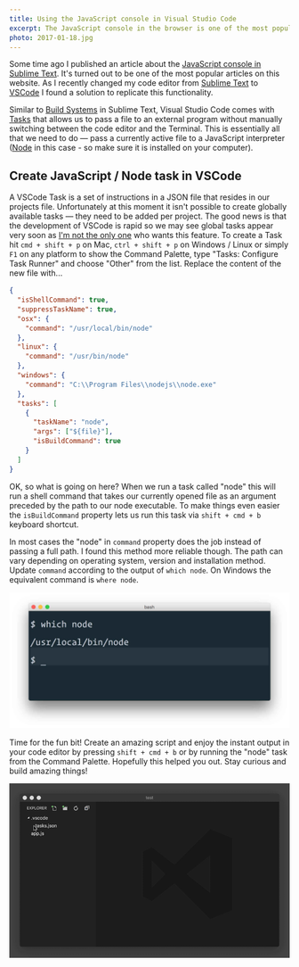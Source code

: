 ```yaml
---
title: Using the JavaScript console in Visual Studio Code
excerpt: The JavaScript console in the browser is one of the most popular debugging methods. It would be cool to see its output straight in the code editor, wouldn't it?
photo: 2017-01-18.jpg
---
```


Some time ago I published an article about the [JavaScript console in Sublime Text](https://pawelgrzybek.com/javascript-console-in-sublime-text/). It's turned out to be one of the most popular articles on this website. As I recently changed my code editor from [Sublime Text](https://www.sublimetext.com/) to [VSCode](https://code.visualstudio.com/) I found a solution to replicate this functionality.

Similar to [Build Systems](http://docs.sublimetext.info/en/latest/reference/build_systems.html) in Sublime Text, Visual Studio Code comes with [Tasks](https://code.visualstudio.com/Docs/editor/tasks) that allows us to pass a file to an external program without manually switching between the code editor and the Terminal. This is essentially all that we need to do — pass a currently active file to a JavaScript interpreter ([Node](https://nodejs.org/en/) in this case - so make sure it is installed on your computer).

## Create JavaScript / Node task in VSCode

A VSCode Task is a set of instructions in a JSON file that resides in our projects file. Unfortunately at this moment it isn't possible to create globally available tasks — they need to be added per project. The good news is that the development of VSCode is rapid so we may see global tasks appear very soon as [I'm not the only one](https://github.com/Microsoft/vscode/issues/1435) who wants this feature. To create a Task hit `cmd + shift + p` on Mac, `ctrl + shift + p` on Windows / Linux or simply `F1` on any platform to show the Command Palette, type "Tasks: Configure Task Runner" and choose "Other" from the list. Replace the content of the new file with...

```json
{
  "isShellCommand": true,
  "suppressTaskName": true,
  "osx": {
    "command": "/usr/local/bin/node"
  },
  "linux": {
    "command": "/usr/bin/node"
  },
  "windows": {
    "command": "C:\\Program Files\\nodejs\\node.exe"
  },
  "tasks": [
    {
      "taskName": "node",
      "args": ["${file}"],
      "isBuildCommand": true
    }
  ]
}
```

OK, so what is going on here? When we run a task called "node" this will run a shell command that takes our currently opened file as an argument preceded by the path to our node executable. To make things even easier the `isBuildCommand` property lets us run this task via `shift + cmd + b` keyboard shortcut.

In most cases the "node" in `command` property does the job instead of passing a full path. I found this method more reliable though. The path can vary depending on operating system, version and installation method. Update `command` according to the output of `which node`. On Windows the equivalent command is `where node`.

![Find path to node executable in Terminal](/photos/2017-01-18-1.jpg)

Time for the fun bit! Create an amazing script and enjoy the instant output in your code editor by pressing `shift + cmd + b` or by running the "node" task from the Command Palette. Hopefully this helped you out. Stay curious and build amazing things!

![Find path to node executable in Terminal](/photos/2017-01-18-2.gif)
